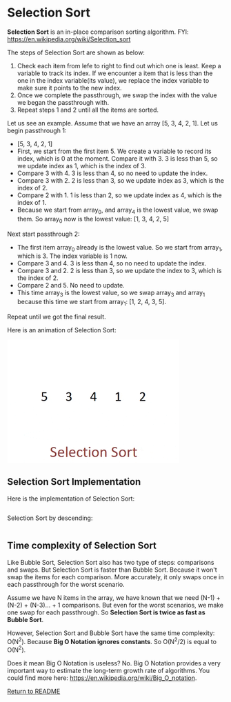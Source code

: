 # Selection Sort

**Selection Sort** is an in-place comparison sorting algorithm. FYI: https://en.wikipedia.org/wiki/Selection_sort

The steps of Selection Sort are shown as below:

1. Check each item from lefe to right to find out which one is least. Keep a variable to track its index. If we encounter a item that is less than the one in the index variable(its value), we replace the index variable to make sure it points to the new index.
2. Once we complete the passthrough, we swap the index with the value we began the passthrough with.
3. Repeat steps 1 and 2 until all the items are sorted.

Let us see an example. Assume that we have an array [5, 3, 4, 2, 1]. Let us begin passthrough 1:

* [5, 3, 4, 2, 1]
* First, we start from the first item 5. We create a variable to record its index, which is 0 at the moment. Compare it with 3. 3 is less than 5, so we update index as 1, which is the index of 3.
* Compare 3 with 4. 3 is less than 4, so no need to update the index.
* Compare 3 with 2. 2 is less than 3, so we update index as 3, which is the index of 2.
* Compare 2 with 1. 1 is less than 2, so we update index as 4, which is the index of 1.
* Because we start from array<sub>0</sub>, and array<sub>4</sub> is the lowest value, we swap them. So array<sub>0</sub> now is the lowest value: [1, 3, 4, 2, 5]

Next start passthrough 2:

* The first item array<sub>0</sub> already is the lowest value. So we start from array<sub>1</sub>, which is 3. The index variable is 1 now.
* Compare 3 and 4. 3 is less than 4, so no need to update the index.
* Compare 3 and 2. 2 is less than 3, so we update the index to 3, which is the index of 2.
* Compare 2 and 5. No need to update.
* This time array<sub>3</sub> is the lowest value, so we swap array<sub>3</sub> and array<sub>1</sub> because this time we start from array<sub>1</sub>: [1, 2, 4, 3, 5].

Repeat until we got the final result.

Here is an animation of Selection Sort:

![Selection Sort Gif – Algorithms](assets/Selection-Sort-Gif.gif)

## Selection Sort Implementation

Here is the implementation of Selection Sort:

``` cs --region selection-sort --source-file ../../src/FunCoding.LearnCSharpAlgorithms/Sorting/SelectionSorter.cs --project ../../src/FunCoding.LearnCSharpAlgorithms/FunCoding.LearnCSharpAlgorithms.csproj

```

Selection Sort by descending:

``` cs --region selection-sort-descending --source-file ../../src/FunCoding.LearnCSharpAlgorithms/Sorting/SelectionSorter.cs --project ../../src/FunCoding.LearnCSharpAlgorithms/FunCoding.LearnCSharpAlgorithms.csproj

```

## Time complexity of Selection Sort

Like Bubble Sort, Selection Sort also has two type of steps: comparisons and swaps. But Selection Sort is faster than Bubble Sort. Because it won't swap the items for each comparison. More accurately, it only swaps once in each passthrough for the worst scenario.

Assume we have N items in the array, we have known that we need (N-1) +(N-2) + (N-3)... + 1 comparisons. But even for the worst scenarios, we make one swap for each passthrough. So **Selection Sort is twice as fast as Bubble Sort**.

However, Selection Sort and Bubble Sort have the same time complexity: O(N<sup>2</sup>). Because **Big O Notation ignores constants**. So O(N<sup>2</sup>/2) is equal to O(N<sup>2</sup>).

Does it mean Big O Notation is useless? No. Big O Notation provides a very important way to estimate the long-term growth rate of algorithms. You could find more here: https://en.wikipedia.org/wiki/Big_O_notation.

[Return to README](../../README.md)